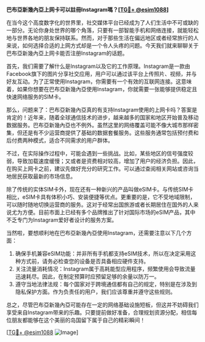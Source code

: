 **巴布亞新幾內亞上网卡可以註冊Instagram嗎？[[TG💪+ @esim1088](https://t.me/s/esim1088)]**

在当今这个高度数字化的世界里，社交媒体平台已经成为了人们生活中不可或缺的一部分。无论你身处世界的哪个角落，只要有一部智能手机和网络连接，就能轻松地与世界各地的朋友保持联系。然而，对于那些生活在偏远地区或者经常旅行的人来说，如何选择合适的上网方式却是一个令人头疼的问题。今天我们就来聊聊关于巴布亞新幾內亞上网卡能否注册Instagram的话题。

首先，我们需要了解什么是Instagram以及它的工作原理。Instagram是一款由Facebook旗下的图片分享社交应用，用户可以通过该平台上传照片、视频，并与好友互动。为了正常使用Instagram，你需要有一个有效的互联网连接。这意味着，如果你想要在巴布亞新幾內亞使用Instagram，你就需要一张能够提供稳定且快速网络服务的SIM卡。

那么，问题来了：巴布亞新幾內亞真的有支持Instagram使用的上网卡吗？答案是肯定的！近年来，随着全球通信技术的进步，越来越多的国家和地区开始普及移动数据服务。巴布亞新幾內亞也不例外。虽然这里的网络覆盖可能不像大城市那样密集，但还是有不少运营商提供了基础的数据套餐服务。这些服务通常包括预付费和后付费两种模式，适合不同需求的用户群体。

不过，在实际操作过程中，可能会遇到一些挑战。比如，某些地区的信号强度较弱，导致加载速度缓慢；又或者是资费相对较高，增加了用户的经济负担。因此，在购买上网卡之前，建议先做好充分的研究工作。可以通过查阅相关网站或咨询当地居民获取最新的市场信息。

除了传统的实体SIM卡外，现在还有一种新兴的产品叫做eSIM卡。与传统SIM卡相比，eSIM卡具有体积小巧、安装便捷等优点。更重要的是，它不受地域限制，可以随时随地切换运营商的服务。这对于经常出国旅游或者长期居住在国外的人来说尤为方便。目前市面上已经有多个品牌推出了针对国际市场的eSIM产品，其中不乏专门为Instagram爱好者设计的服务方案。

当然啦，要想顺利地在巴布亞新幾內亞使用Instagram，还需要注意以下几个方面：

1. 确保手机兼容eSIM功能：并非所有手机都支持eSIM技术，所以在决定采用这种方式前，请务必检查您的设备是否具备相应硬件支持。
2. 关注流量消耗情况：Instagram属于高耗能型应用程序，频繁使用会导致流量迅速耗尽。因此，在制定预算时应预留足够的余量以防万一。
3. 遵守当地法律法规：每个国家对于跨境通信都有自己的规定，特别是在涉及到隐私保护方面。作为负责任的用户，我们应该尊重并遵守这些规则。

总之，尽管巴布亞新幾內亞可能存在一定的网络基础设施短板，但这并不妨碍我们享受来自Instagram带来的乐趣。只要提前做好准备，合理规划资源分配，相信每位朋友都能够在这个美丽的岛国留下属于自己的精彩瞬间！

[[TG💪+ @esim1088](https://t.me/s/esim1088) ![Image](https://i.postimg.cc/4NQfJmqS/Snipaste-2025-05-13-00-14-12.png)]